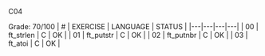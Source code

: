 C04

Grade: 70/100
| #  | EXERCISE  | LANGUAGE  | STATUS  |
|---|---|---|---|
| 00  | ft_strlen  | C  | OK  |
| 01  | ft_putstr  | C  | OK  |
| 02  | ft_putnbr  | C  | OK  |
| 03  | ft_atoi  | C  | OK  |
